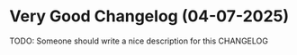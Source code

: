 # Very Good Changelog (04-07-2025)

TODO: Someone should write a nice description for this CHANGELOG
